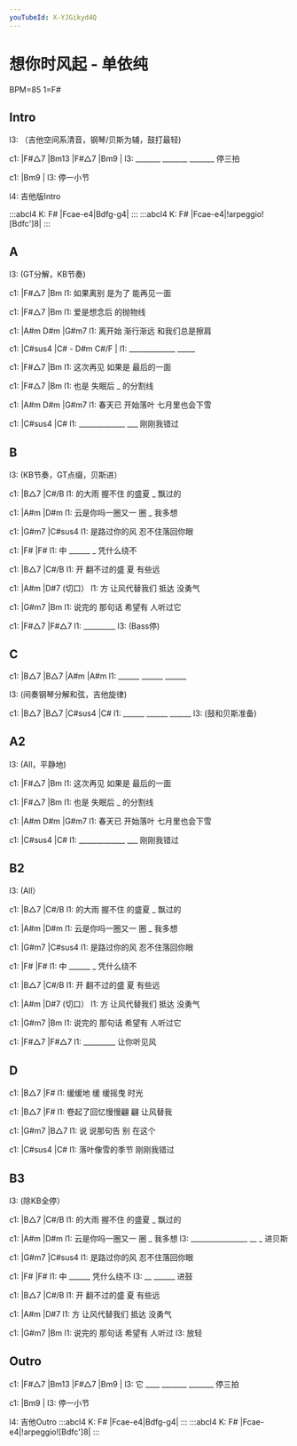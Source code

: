 ```yaml
---
youTubeId: X-YJGikyd4Q
---
```


# 想你时风起 - 单依纯

BPM=85 1=F#

## Intro

l3: （吉他空间系清音，钢琴/贝斯为辅，鼓打最轻)

c1: |F#△7   |Bm13   |F#△7   |Bm9    |
l3:  _______ _______ _______  停三拍

c1: |Bm9      |
l3:  停一小节

l4: 吉他版Intro

:::abcl4
K: F#
|Fcae-e4|Bdfg-g4|
:::
:::abcl4
K: F#
|Fcae-e4|!arpeggio![Bdfc']8|
:::

## A

l3: (GT分解，KB节奏)

c1: |F#△7           |Bm
l1:  如果离别 是为了   能再见一面

c1: |F#△7         |Bm
l1:    爱是想念后  的抛物线

c1: |A#m     D#m     |G#m7
l1:   离开始 渐行渐远  和我们总是擦肩

c1: |C#sus4       |C# - D#m C#/F |
l1:  _____________          _____

c1: |F#△7            |Bm
l1:   这次再见 如果是  最后的一面

c1: |F#△7          |Bm
l1:   也是 失眠后 _ 的分割线

c1: |A#m     D#m     |G#m7
l1:   春天已 开始落叶  七月里也会下雪

c1: |C#sus4       |C#
l1:  _____________ ___ 刚刚我错过

## B

l3: (KB节奏，GT点缀，贝斯进）

c1: |B△7          |C#/B
l1:  的大雨 握不住 的盛夏 _ 飘过的

c1: |A#m             |D#m
l1:  云是你吗一圈又一  圈 _ 我多想

c1: |G#m7        |C#sus4
l1:  是路过你的风 忍不住落回你眼

c1: |F#       |F#
l1:  中 ______   _ 凭什么绕不


c1: |B△7          |C#/B
l1:  开 翻不过的盛 夏   有些远

c1: |A#m            |D#7 (切口）
l1:  方 让风代替我们 抵达      没勇气

c1: |G#m7          |Bm
l1:  说完的 那句话  希望有 人听过它

c1: |F#△7     |F#△7
l1:  _________
l3:            (Bass停)

## C

c1: |B△7   |B△7   |A#m   |A#m
l1:  ______ ______ ______

l3: (间奏钢琴分解和弦，吉他旋律)

c1: |B△7   |B△7   |C#sus4 |C#
l1:  ______ ______ ______
l3:                        (鼓和贝斯准备)

## A2

l3: (All，平静地)

c1: |F#△7            |Bm
l1:   这次再见 如果是  最后的一面

c1: |F#△7          |Bm
l1:   也是 失眠后 _ 的分割线

c1: |A#m     D#m     |G#m7
l1:   春天已 开始落叶  七月里也会下雪

c1: |C#sus4       |C#
l1:  _____________ ___ 刚刚我错过

## B2

l3: (All）

c1: |B△7          |C#/B
l1:  的大雨 握不住 的盛夏 _ 飘过的

c1: |A#m             |D#m
l1:  云是你吗一圈又一  圈 _ 我多想

c1: |G#m7        |C#sus4
l1:  是路过你的风 忍不住落回你眼

c1: |F#       |F#
l1:  中 ______   _ 凭什么绕不


c1: |B△7          |C#/B
l1:  开 翻不过的盛 夏   有些远

c1: |A#m            |D#7 (切口）
l1:  方 让风代替我们 抵达      没勇气

c1: |G#m7          |Bm
l1:  说完的 那句话  希望有 人听过它

c1: |F#△7     |F#△7
l1:  _________     让你听见风


## D

c1: |B△7      |F#
l1:  缓缓地 缓 缓摇曳 时光

c1: |B△7             |F#
l1:  卷起了回忆慢慢翩 翩  让风替我

c1: |G#m7       |B△7
l1:  说 说那句告 别  在这个

c1: |C#sus4        |C#
l1:  落叶像雪的季节   刚刚我错过

## B3

l3: (除KB全停）

c1: |B△7          |C#/B
l1:  的大雨 握不住 的盛夏 _ 飘过的

c1: |A#m             |D#m
l1:  云是你吗一圈又一  圈 _ 我多想
l3:  ________________  __ _ 进贝斯

c1: |G#m7        |C#sus4
l1:  是路过你的风 忍不住落回你眼

c1: |F#       |F#
l1:  中 ______        凭什么绕不
l3:  __ ______   进鼓


c1: |B△7          |C#/B
l1:  开 翻不过的盛 夏   有些远

c1: |A#m            |D#7
l1:  方 让风代替我们 抵达      没勇气

c1: |G#m7          |Bm
l1:  说完的 那句话  希望有 人听过
l3:  放轻

## Outro

c1: |F#△7   |Bm13   |F#△7   |Bm9    |
l3:  它 ____ _______ _______  停三拍

c1: |Bm9      |
l3:  停一小节

l4: 吉他Outro
:::abcl4
K: F#
|Fcae-e4|Bdfg-g4|
:::
:::abcl4
K: F#
|Fcae-e4|!arpeggio![Bdfc']8|
:::
